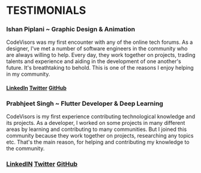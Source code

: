 # TESTIMONIALS

### Ishan Piplani ~ Graphic Design & Animation
CodeVisors was my first encounter with any of the online tech forums. As a designer, I've met a number of software engineers in the community who are always willing to help. Every day, they work together on projects, trading talents and experience and aiding in the development of one another's future. It's breathtaking to behold. This is one of the reasons I enjoy helping in my community.
#### [LinkedIn](https://www.linkedin.com/in/ishan-piplani-368350103/) [Twitter](https://twitter.com/ishaandesign) [GitHub](https://github.com/IshanPiplani)


### Prabhjeet Singh ~ Flutter Developer & Deep Learning
CodeVisors is my first experience contributing technological knowledge and its projects. As a developer, I worked on some projects in many different areas by learning and contributing to many communities. But I joined this community because they work together on projects, researching any topics etc. That's the main reason, for helping and contributing my knowledge to the community.
### [LinkedIN](https://www.linkedin.com/in/prabhjeet-singh-khokher/) [Twitter](https://twitter.com/Prabhjeet2911) [GitHub](https://github.com/prabhjeet2928)
